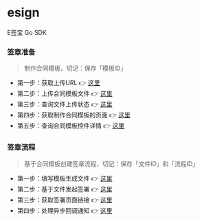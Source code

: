 # esign

E签宝 Go SDK

### 签章准备

> 制作合同模板，切记：保存「模板ID」

- 第一步：获取上传URL 👉 [这里](https://open.esign.cn/doc/opendoc/file-and-template3/rlh256)
- 第二步：上传合同模板文件 👉 [这里](https://open.esign.cn/doc/opendoc/file-and-template3/rlh256)
- 第三步：查询文件上传状态 👉 [这里](https://open.esign.cn/doc/opendoc/file-and-template3/qz4aip)
- 第四步：获取制作合同模板的页面 👉 [这里](https://open.esign.cn/doc/opendoc/file-and-template3/xagpot)
- 第五步：查询合同模板控件详情 👉 [这里](https://open.esign.cn/doc/opendoc/file-and-template3/aoq509)

### 签章流程

> 基于合同模板创建签章流程，切记：保存「文件ID」和「流程ID」

- 第一步：填写模板生成文件 👉 [这里](https://open.esign.cn/doc/opendoc/file-and-template3/mv8a3i)
- 第二步：基于文件发起签署 👉 [这里](https://open.esign.cn/doc/opendoc/pdf-sign3/su5g42)
- 第三步：获取签署页面链接 👉 [这里](https://open.esign.cn/doc/opendoc/pdf-sign3/pvfkwd)
- 第四步：处理异步回调通知 👉 [这里](https://open.esign.cn/doc/opendoc/notify3/glqgy1)
